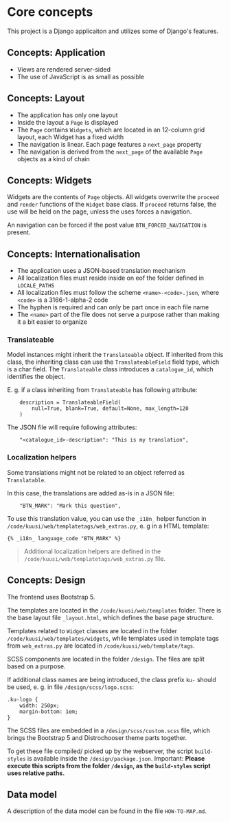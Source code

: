 # Core concepts

This project is a Django applicaiton and utilizes some of Django's features.

## Concepts: Application

- Views are rendered server-sided
- The use of JavaScript is as small as possible

## Concepts: Layout

- The application has only one layout
- Inside the layout a `Page` is displayed
- The `Page` contains `Widgets`, which are located in an 12-column grid layout, each Widget has a fixed width
- The navigation is linear. Each page features a `next_page` property
- The navigation is derived from the `next_page` of the available `Page` objects as a kind of chain

## Concepts: Widgets

Widgets are the contents of `Page` objects. All widgets overwrite the `proceed` and `render` functions of the `Widget` base class. If `proceed` returns false, the use will be held on the page, unless the uses forces a navigation.

An navigation can be forced if the post value `BTN_FORCED_NAVIGATION` is present.

## Concepts: Internationalisation

- The application uses a JSON-based translation mechanism
- All localization files must reside inside on eof the folder defined in `LOCALE_PATHS`
- All localization files must follow the scheme `<name>-<code>.json`, where `<code>` is a 3166-1-alpha-2 code
- The hyphen is required and can only be part once in each file name
- The `<name>` part of the file does not serve a purpose rather than making it a bit easier to organize

### Translateable

Model instances might inherit the `Translateable` object. If inherited from this class, the inheriting class can use the `TranslateableField` field type, which is a char field. The `Translateable` class introduces a `catalogue_id`, which identifies the object.

E. g. if a class inheriting from `Translateable` has following attribute:

```
    description = TranslateableField(
        null=True, blank=True, default=None, max_length=120
    )
```

The JSON file will require following attributes:

```
    "<catalogue_id>-description": "This is my translation",
```

### Localization helpers

Some translations might not be related to an object referred as `Translatable`. 

In this case, the translations are added as-is in a JSON file:

```
    "BTN_MARK": "Mark this question",
```

To use this translation value, you can use the `_i18n_` helper function in `/code/kuusi/web/templatetags/web_extras.py`, e. g in a HTML template:

```
{% _i18n_ language_code "BTN_MARK" %}
```

> Additional localization helpers are defined in the `/code/kuusi/web/templatetags/web_extras.py` file.

## Concepts: Design

The frontend uses Bootstrap 5.

The templates are located in the `/code/kuusi/web/templates` folder. There is the base layout file `_layout.html`, which defines the base page structure.

Templates related to `Widget` classes are located in the folder `/code/kuusi/web/templates/widgets`, while templates used in template tags from `web_extras.py` are located in `/code/kuusi/web/template/tags`.

SCSS components are located in the folder `/design`. The files are split based on a purpose.

If additional class names are being introduced, the class prefix `ku-` should be used, e. g. in file `/design/scss/logo.scss`:

```
.ku-logo {
    width: 250px;
    margin-bottom: 1em;
}
```

The SCSS files are embedded in a `/design/scss/custom.scss` file, which brings the Bootstrap 5 and Distrochooser theme parts together.

To get these file compiled/ picked up by the webserver, the script `build-styles` is available inside the `/design/package.json`. Important: **Please execute this scripts from the folder `/design`, as the `build-styles` script uses relative paths.**

## Data model

A description of the data model can be found in the file `HOW-TO-MAP.md`.

